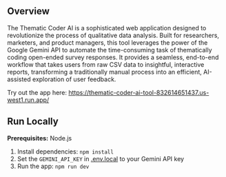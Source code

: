 ## Overview
The Thematic Coder AI is a sophisticated web application designed to revolutionize the process of qualitative data analysis. Built for researchers, marketers, and product managers, this tool leverages the power of the Google Gemini API to automate the time-consuming task of thematically coding open-ended survey responses. It provides a seamless, end-to-end workflow that takes users from raw CSV data to insightful, interactive reports, transforming a traditionally manual process into an efficient, AI-assisted exploration of user feedback.

Try out the app here: https://thematic-coder-ai-tool-832614651437.us-west1.run.app/

## Run Locally

**Prerequisites:**  Node.js


1. Install dependencies:
   `npm install`
2. Set the `GEMINI_API_KEY` in [.env.local](.env.local) to your Gemini API key
3. Run the app:
   `npm run dev`
